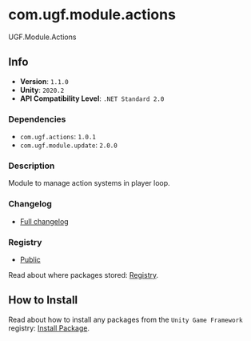 # com.ugf.module.actions

UGF.Module.Actions

## Info

- **Version**: `1.1.0`
- **Unity**: `2020.2`
- **API Compatibility Level**: `.NET Standard 2.0`

### Dependencies

- `com.ugf.actions`: `1.0.1`
- `com.ugf.module.update`: `2.0.0`


### Description

Module to manage action systems in player loop.

### Changelog

- [Full changelog](changelog.md)

### Registry

- [Public](https://bintray.com/unity-game-framework/public)

Read about where packages stored: [Registry](https://github.com/unity-game-framework/organization/blob/master/docs/registry.md).

## How to Install

Read about how to install any packages from the `Unity Game Framework` registry: [Install Package](https://github.com/unity-game-framework/organization/blob/master/docs/install-packages.md).
